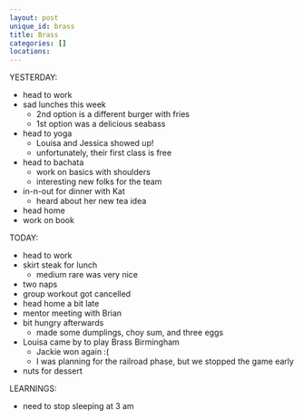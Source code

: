 ```yaml
---
layout: post
unique_id: brass
title: Brass
categories: []
locations: 
---
```


YESTERDAY:
* head to work
* sad lunches this week
  * 2nd option is a different burger with fries
  * 1st option was a delicious seabass 
* head to yoga
  * Louisa and Jessica showed up!
  * unfortunately, their first class is free
* head to bachata
  * work on basics with shoulders
  * interesting new folks for the team
* in-n-out for dinner with Kat
  * heard about her new tea idea
* head home
* work on book

TODAY:
* head to work
* skirt steak for lunch
  * medium rare was very nice
* two naps
* group workout got cancelled
* head home a bit late
* mentor meeting with Brian
* bit hungry afterwards
  * made some dumplings, choy sum, and three eggs
* Louisa came by to play Brass Birmingham
  * Jackie won again :(
  * I was planning for the railroad phase, but we stopped the game early
* nuts for dessert

LEARNINGS:
* need to stop sleeping at 3 am
